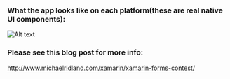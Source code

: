 
### What the app looks like on each platform(these are real native UI components):

![Alt text](http://www.michaelridland.com/wp-content/uploads/2014/06/platform-image.png) 

### Please see this blog post for more info: 

http://www.michaelridland.com/xamarin/xamarin-forms-contest/
